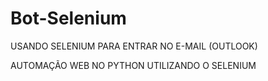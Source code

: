 # Bot-Selenium
USANDO SELENIUM PARA ENTRAR NO E-MAIL (OUTLOOK)

 AUTOMAÇÃO WEB NO PYTHON UTILIZANDO O SELENIUM
